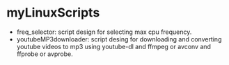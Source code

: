 myLinuxScripts
=============

* freq_selector: script design for selecting max cpu frequency.
* youtubeMP3downloader: script desing for downloading and converting youtube videos to mp3 using youtube-dl and ffmpeg or avconv and ffprobe or avprobe.
